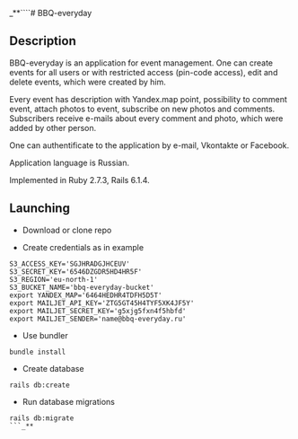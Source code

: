 _**````# BBQ-everyday

## Description

BBQ-everyday is an application for event management. One can create events for all users or with restricted access (pin-code access), edit and delete events, which were created by him.

Every event has description with Yandex.map point, possibility to comment event, attach photos to event, subscribe on new photos and comments. Subscribers receive e-mails about every comment and photo, which were added by other person.

One can authentificate to the application by e-mail, Vkontakte or Facebook.

Application language is Russian.

Implemented in Ruby 2.7.3, Rails 6.1.4.

## Launching

* Download or clone repo

* Create credentials as in example
```azure
S3_ACCESS_KEY='SGJHRADGJHCEUV'
S3_SECRET_KEY='6546DZGDR5HD4HR5F'
S3_REGION='eu-north-1'
S3_BUCKET_NAME='bbq-everyday-bucket'
export YANDEX_MAP='6464HEDHR4TDFH5D5T'
export MAILJET_API_KEY='ZTG5GT45H4TYF5XK4JF5Y'
export MAILJET_SECRET_KEY='g5xjg5fxn4f5hbfd'
export MAILJET_SENDER='name@bbq-everyday.ru'
```

* Use bundler

```
bundle install
```

* Create database

```
rails db:create
```

* Run database migrations

```
rails db:migrate
```_**
````